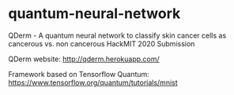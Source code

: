 # quantum-neural-network
QDerm - A quantum neural network to classify skin cancer cells as cancerous vs. non cancerous 
HackMIT 2020 Submission 

QDerm website: http://qderm.herokuapp.com/

Framework based on Tensorflow Quantum: https://www.tensorflow.org/quantum/tutorials/mnist

